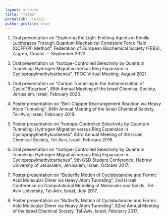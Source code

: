 ```yaml
---
layout: archive
title: "Talks"
permalink: /talks/
author_profile: true
---
```

1. Oral presentation on "Exploring the Light-Emitting Agents in Renilla Luciferases Through Quantum Mechanical Consistent Force Field (QCFF/PI) Method", Federation of European Biochemical Society (FEBS), Zagreb, Croatia — September 2023.
   
2. Oral presentation on “Isotope-Controlled Selectivity by Quantum Tunneling: Hydrogen Migration
versus Ring Expansion in Cyclopropylmethylcarbenes”, TPOC Virtual Meeting, August 2021.

3. Oral presentation on “Carbon Tunneling in the Automerization of Cyclo[18]carbon”, 85th Annual
Meeting of the Israel Chemical Society, Jerusalem, Israel, February 2020.

4. Poster presentation on “Bell-Clapper Rearrangement Reaction via Heavy Atom Tunneling”, 84th
Annual Meeting of the Israel Chemical Society, Tel-Aviv, Israel, February 2019.

5. Poster presentation on “Isotope-Controlled Selectivity by Quantum Tunneling: Hydrogen Migration
versus Ring Expansion in Cyclopropylmethylcarbenes”, 83rd Annual Meeting of the Israel Chemical
Society, Tel-Aviv, Israel, February 2018.

6. Oral presentation on “Isotope-Controlled Selectivity by Quantum Tunneling: Hydrogen Migration
versus Ring Expansion in Cyclopropylmethylcarbenes”, 9th GSD Student Conference, Hebrew
University of Jerusalem, Jerusalem, Israel, October 2017.

7. Poster presentation on “Butterfly Motion of Cyclobutanone and Formic Acid Molecular Dimer via
Heavy Atom Tunneling”, 2nd Israeli Conference on Computational Modeling of Molecules and Solids,
Tel-Aviv University, Tel-Aviv, Israel, July 2017.

8. Poster presentation on “Butterfly Motion of Cyclobutanone and Formic Acid Molecular Dimer via
Heavy Atom Tunneling”, 82nd Annual Meeting of the Israel Chemical Society, Tel-Aviv, Israel,
February 2017.







